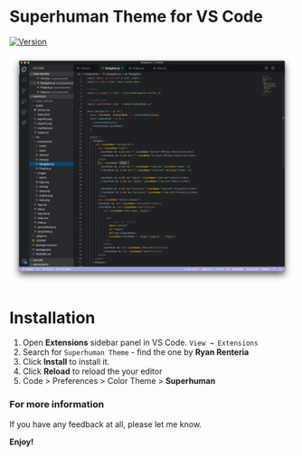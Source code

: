 # Superhuman Theme for VS Code

[![Version](https://vsmarketplacebadge.apphb.com/version/ryan-renteria.superhuman.svg)](https://marketplace.visualstudio.com/items?itemName=ryan-renteria.superhuman)

![Preview](screenshot.png)

# Installation

1. Open **Extensions** sidebar panel in VS Code. `View → Extensions`
2. Search for `Superhuman Theme` - find the one by **Ryan Renteria**
3. Click **Install** to install it.
4. Click **Reload** to reload the your editor
5. Code > Preferences > Color Theme > **Superhuman**

### For more information

If you have any feedback at all, please let me know. 

**Enjoy!**
